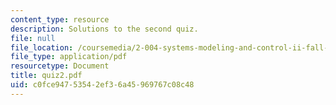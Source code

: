 ```yaml
---
content_type: resource
description: Solutions to the second quiz.
file: null
file_location: /coursemedia/2-004-systems-modeling-and-control-ii-fall-2007/c0fce94753542ef36a45969767c08c48_quiz2.pdf
file_type: application/pdf
resourcetype: Document
title: quiz2.pdf
uid: c0fce947-5354-2ef3-6a45-969767c08c48
---
```

